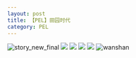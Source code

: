 ```yaml
---
layout: post
title: 【PEL】田园时代
category: PEL
---
```

![story_new_final](http://rh8cub8wq.hd-bkt.clouddn.com/img/story_new_final_0322.png)
![](http://rh8dao9dj.hd-bkt.clouddn.com/img/pel-good-time-220605-4.jpg)
![](http://rh8dao9dj.hd-bkt.clouddn.com/img/pel-good-time-220605-1.jpg)
![](http://rh8dao9dj.hd-bkt.clouddn.com/img/pel-good-time-220605-2.jpg)
![](http://rh8dao9dj.hd-bkt.clouddn.com/img/pel-good-time-220605-3.jpg)
![wanshan](http://rh8cub8wq.hd-bkt.clouddn.com/img/wanshan.png)





  




